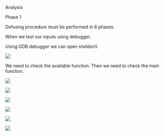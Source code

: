 Analysis

Phase 1 

Defusing procedure must be performed in 6 phases.

When we test our inputs using debugger.

Using GDB debugger we can open sheldon1.

![](https://user-images.githubusercontent.com/43363015/77848292-64be6100-71e1-11ea-86f1-6c5011b802d8.jpg)

We need to check the available function. Then we need to check the main function.

![](https://user-images.githubusercontent.com/43363015/77848294-6720bb00-71e1-11ea-891b-add8b59b470f.png)

![](https://user-images.githubusercontent.com/43363015/77848298-6c7e0580-71e1-11ea-9713-8b82348e0919.png)

![](https://user-images.githubusercontent.com/43363015/77848307-743daa00-71e1-11ea-9403-d6517c134e0f.png)

![](https://user-images.githubusercontent.com/43363015/77848362-caaae880-71e1-11ea-9512-537a4417a9e9.png)

![](https://user-images.githubusercontent.com/43363015/77848364-ce3e6f80-71e1-11ea-9ce4-3dc308546a69.png)

![](https://user-images.githubusercontent.com/43363015/77848366-d0083300-71e1-11ea-8c55-6d417555bb6d.png)

